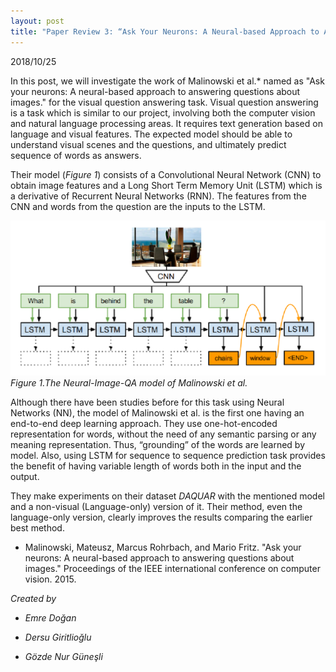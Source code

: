 ```yaml
---
layout: post
title: "Paper Review 3: “Ask Your Neurons: A Neural-based Approach to Answering Questions about Images"
---
```

2018/10/25


  In this post, we will investigate the work of Malinowski et al.* named as "Ask your neurons: A neural-based approach to answering questions about images." for the visual question answering task. Visual question answering is a task which is similar to our project, involving both the computer vision and natural language processing areas. It requires text generation based on language and visual features. The expected model should be able to understand visual scenes and the questions, and ultimately predict sequence of words as answers. 

  Their model (*Figure 1*) consists of a Convolutional Neural Network (CNN) to obtain image features and a Long Short Term Memory Unit (LSTM) which is a derivative of Recurrent Neural Networks (RNN). The features from the CNN and words from the question are the inputs to the LSTM. 

![asd](./../images/review-3.png)
*Figure 1.The Neural-Image-QA model of Malinowski et al.*

  Although there have been studies before for this task using Neural Networks (NN), the model of Malinowski et al. is the first one having an end-to-end deep learning approach. They use one-hot-encoded representation for words, without the need of any semantic parsing or any meaning representation. Thus, “grounding” of the words are learned by model. Also, using LSTM for sequence to sequence prediction task provides the benefit of having variable length of words both in the input and the output. 
	
  They make experiments on their dataset *DAQUAR* with the mentioned model and a non-visual (Language-only) version of it. Their method, even the language-only version, clearly improves the results comparing the earlier best method.

       

* Malinowski, Mateusz, Marcus Rohrbach, and Mario Fritz. "Ask your neurons: A neural-based approach to answering questions about images." Proceedings of the IEEE international conference on computer vision. 2015.

          
*Created by*

- *Emre Doğan*

- *Dersu Giritlioğlu*

- *Gözde Nur Güneşli*


